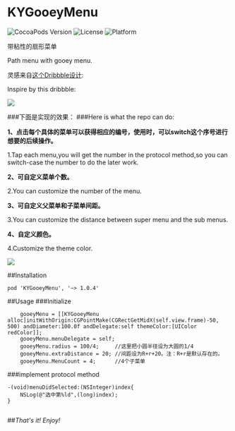 # KYGooeyMenu


![CocoaPods Version](https://img.shields.io/badge/pod-v1.0.4-brightgreen.svg)
![License](https://img.shields.io/badge/license-MIT-blue.svg)
![Platform](https://img.shields.io/badge/platform-iOS-red.svg)

带粘性的扇形菜单

Path menu with gooey menu.


灵感来自[这个Dribbble设计](https://dribbble.com/shots/1936758-GIF-of-the-Tap-Bar-Concept):

Inspire by this dribbble:

![](dribble_demo.gif)

###下面是实现的效果：
###Here is what the repo can do:

**1、点击每个具体的菜单可以获得相应的编号，使用时，可以switch这个序号进行想要的后续操作。**

1.Tap each menu,you will get the number in the protocol method,so you can switch-case the number to do the later work.

**2、可自定义菜单个数。**

2.You can customize the number of the menu.

**3、可自定义父菜单和子菜单间距。**

3.You can customize the distance between super menu and the sub menus.

**4、自定义颜色。**

4.Customize the theme color.

![](gooey.gif)


##Installation

`pod 'KYGooeyMenu', '~> 1.0.4'`


##Usage
###Initialize
```
    gooeyMenu = [[KYGooeyMenu alloc]initWithOrigin:CGPointMake(CGRectGetMidX(self.view.frame)-50, 500) andDiameter:100.0f andDelegate:self themeColor:[UIColor redColor]];
    gooeyMenu.menuDelegate = self;
    gooeyMenu.radius = 100/4;     //这里把小圆半径设为大圆的1/4
    gooeyMenu.extraDistance = 20; //间距设为R+r+20。注：R+r是默认存在的。
    gooeyMenu.MenuCount = 4;      //4个子菜单

```

###implement protocol method
```
-(void)menuDidSelected:(NSInteger)index{
    NSLog(@"选中第%ld",(long)index);
}


```


##*That's it!*    *Enjoy!*
